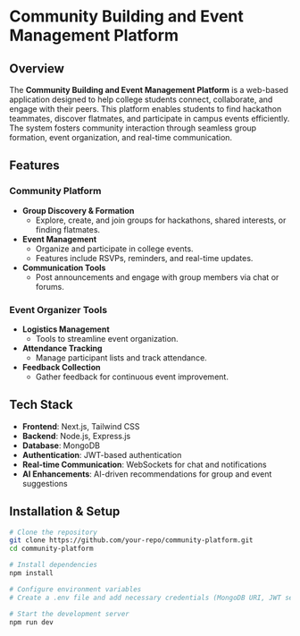 # Community Building and Event Management Platform

## Overview
The **Community Building and Event Management Platform** is a web-based application designed to help college students connect, collaborate, and engage with their peers. This platform enables students to find hackathon teammates, discover flatmates, and participate in campus events efficiently. The system fosters community interaction through seamless group formation, event organization, and real-time communication.

## Features
### Community Platform
- **Group Discovery & Formation**
  - Explore, create, and join groups for hackathons, shared interests, or finding flatmates.
- **Event Management**
  - Organize and participate in college events.
  - Features include RSVPs, reminders, and real-time updates.
- **Communication Tools**
  - Post announcements and engage with group members via chat or forums.
  
### Event Organizer Tools
- **Logistics Management**
  - Tools to streamline event organization.
- **Attendance Tracking**
  - Manage participant lists and track attendance.
- **Feedback Collection**
  - Gather feedback for continuous event improvement.

## Tech Stack
- **Frontend**: Next.js, Tailwind CSS
- **Backend**: Node.js, Express.js
- **Database**: MongoDB
- **Authentication**: JWT-based authentication
- **Real-time Communication**: WebSockets for chat and notifications
- **AI Enhancements**: AI-driven recommendations for group and event suggestions

## Installation & Setup
```sh
# Clone the repository
git clone https://github.com/your-repo/community-platform.git
cd community-platform

# Install dependencies
npm install

# Configure environment variables
# Create a .env file and add necessary credentials (MongoDB URI, JWT secret, etc.)

# Start the development server
npm run dev
